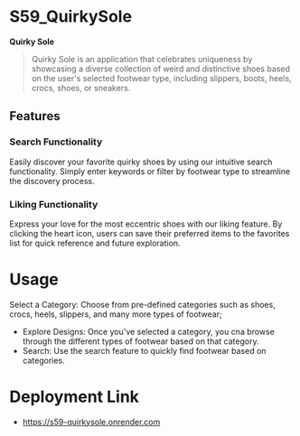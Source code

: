 # S59_QuirkySole
**Quirky Sole**

> Quirky Sole is an application that celebrates uniqueness by showcasing a diverse collection of weird and distinctive shoes based on the user's selected footwear type, including slippers, boots, heels, crocs, shoes, or sneakers.

## Features

### Search Functionality

Easily discover your favorite quirky shoes by using our intuitive search functionality. Simply enter keywords or filter by footwear type to streamline the discovery process.

### Liking Functionality

Express your love for the most eccentric shoes with our liking feature. By clicking the heart icon, users can save their preferred items to the favorites list for quick reference and future exploration.

# Usage
Select a Category: Choose from pre-defined categories such as shoes, crocs, heels, slippers, and many more types of footwear;

- Explore Designs: Once you've selected a category, you cna browse through the different types of footwear based on that category.
- Search: Use the search feature to quickly find footwear based on categories.

# Deployment Link
- https://s59-quirkysole.onrender.com
